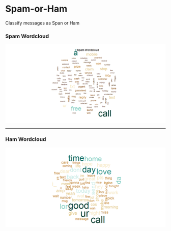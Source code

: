 # Spam-or-Ham
Classify messages as Span or Ham

### Spam Wordcloud

![github logo](https://github.com/anishsingh20/Spam-or-Ham/blob/master/Spam-wordcloud.png)

-------------

### Ham Wordcloud

![](https://github.com/anishsingh20/Spam-or-Ham/blob/master/Ham-wordcloud.png)

